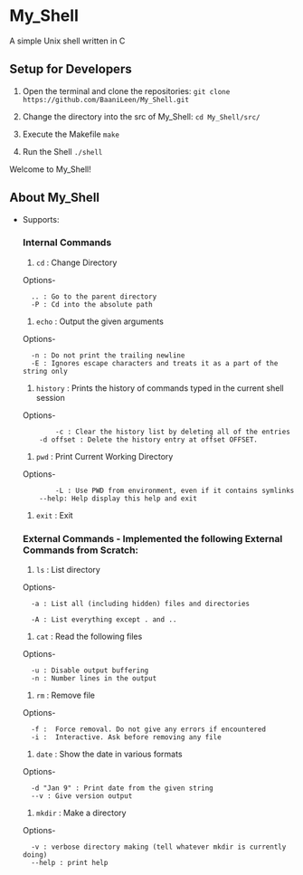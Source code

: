 # My_Shell
A simple Unix shell written in C

## Setup for Developers

1. Open the terminal and clone the repositories:
`git clone https://github.com/BaaniLeen/My_Shell.git`

1. Change the directory into the src of My_Shell:
`cd My_Shell/src/`

1. Execute the Makefile
`make`

1. Run the Shell
`./shell`

Welcome to My_Shell!


## About My_Shell

- Supports:

  ### Internal Commands
        
    1. `cd` : Change Directory
	
	Options-
	
		.. : Go to the parent directory
		-P : Cd into the absolute path

     1. `echo` : Output the given arguments
	
	Options-
	
		-n : Do not print the trailing newline
		-E : Ignores escape characters and treats it as a part of the string only

     1. `history` : Prints the history of commands typed in the current shell session
         
	 Options-
	 
              -c : Clear the history list by deleting all of the entries
	      -d offset : Delete the history entry at offset OFFSET.
              
    1. `pwd` : Print Current Working Directory
	
	Options-
	
              -L : Use PWD from environment, even if it contains symlinks
	      --help: Help display this help and exit

    1. `exit` : Exit
        
  ### External Commands - Implemented the following External Commands from Scratch:
  
    1. `ls` : List directory
    
	Options-
	
		-a : List all (including hidden) files and directories
	
		-A : List everything except . and ..

    1. `cat` : Read the following files
	
	Options-
	
		-u : Disable output buffering
		-n : Number lines in the output

    1. `rm` : Remove file
	
	Options-
	
		-f :  Force removal. Do not give any errors if encountered
		-i :  Interactive. Ask before removing any file
	
    1. `date` : Show the date in various formats
	
	Options-
	
		-d "Jan 9" : Print date from the given string
		--v : Give version output
	
    1. `mkdir` : Make a directory
	
	Options-
	
		-v : verbose directory making (tell whatever mkdir is currently doing)
		--help : print help           
